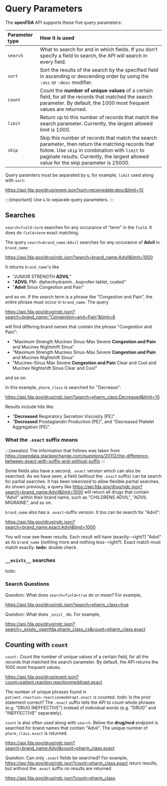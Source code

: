 # Query Parameters

The **openFDA** API supports these five query parameters:

| Parameter type | How it is used                                                                                                              |
|:---------|:---------------------------------------------------------------------------------------------------------------------------------|
|`search`| What to search for and in which fields. If you don’t specify a field to search, the API will search in every field.|
|`sort`| Sort the results of the search by the specified field in ascending or descending order by using the `:asc` or `:desc` modifier. |
|`count`| Count the **number of unique values** of a certain field, for all the records that matched the search parameter. By default, the 1000 most frequent values are returned. |
|`limit`| Return up to this number of records that match the search parameter. Currently, the largest allowed limit is 1000. |
|`skip`| Skip this number of records that match the search parameter, then return the matching records that follow. Use `skip` in combination with `limit` to paginate results. Currently, the largest allowed value for the skip parameter is 25000. |

Query paramters must be separated by `&`; for example, `limit` used along with `sort`:

<https://api.fda.gov/drug/event.json?sort=receivedate:desc&limit=10>

:::{important}
Use `&` to separate query parameters.
:::

## Searches

`search=field:term` searches for any occurance of "term" in the `field`. It does do `field=term` exact matching.

The query `search=brand_name:Advil` searches for any occurance of **Advil** in `brand_name`:

<https://api.fda.gov/drug/ndc.json?search=brand_name:Advil&limit=1000>

It returns `brand_name`'s like

- "JUNIOR STRENGTH **ADVIL**"
- "**ADVIL** PM- diphenhydramin…buprofen tablet, coated"
- "**Advil** Sinus Congestion and Pain"

and so on. If the search term is a phrase like "Congestion and Pain", the entire phrase must occur in `brand_name`. 
The query

<https://api.fda.gov/drug/ndc.json?search=brand_name:"Congestion+and+Pain"&limit=6>

will find differing brand names that contain the phrase "Congestion and Pain":

- "Maximum Strength Mucinex Sinus-Max Severe **Congestion and Pain** and Mucinex Nightshift Sinus"
- "Maximum Strength Mucinex Sinus-Max Severe **Congestion and Pain** and Mucinex Nightshift Sinus"
- "Mucinex-Sinus Max Severe **Congestion and Pain** Clear and Cool and Mucinex Nightshift Sinus Clear and Cool"

and so on.

In this example, `pharm_class` is searched for "Decrease":

<https://api.fda.gov/drug/ndc.json?search=pharm_class:Decreased&limit=10> 

Results include hits like:

- "**Decreased** Respiratory Secretion Viscosity [PE]"
- "**Decreased** Prostaglandin Production [PE]", and "Decreased Platelet Aggregation [PE]".

### What the `.exact` suffix means

:::{seealso}
The information that follows was taken from <https://opendata.stackexchange.com/questions/20112/the-difference-between-exact-with-suffix-and-without-suffix>
:::

Some fields also have a second, `.exact` version which can also be searched. As we have seen, a field (without the `.exact` suffix) can be search for partial searches.
It has been tokenized to allow flexible partial searches. As shown previouly, a query like <https://api.fda.gov/drug/ndc.json?search=brand_name:Advil&limit=1000>
 will return all drugs that contain "Advil" within their brand name, such as "CHILDRENS ADVIL", "ADVIL MIGRAINE", and so on.

`brand_name` also has a `.exact`-suffix version. It too can be search for "Advil":

<https://api.fda.gov/drug/ndc.json?search=brand_name.exact:Advil&limit=1000>

You will now see fewer results. Each result will have (exactly--right?) "Advil" as its `brand_name` (nothing more and nothing less--right?). Exact match must
match exactly. **todo:** double check.

### `__exists__` searches

todo:

### Search Questions

Question: What does `search=field=true` do or mean?  For example,

<https://api.fda.gov/drug/ndc.json?search=pharm_class=true>

Question: What does `_exist_` do. For example,

<https://api.fda.gov/drug/ndc.json?search=_exists_:openfda.pharm_class_cs&count=pharm_class.exact>

## Counting with `count` 

`count:` Count the number of unique values of a certain field, for all the records that matched the
 search parameter. By default, the API returns the 1000 most frequent values.

<https://api.fda.gov/drug/event.json?count=patient.reaction.reactionmeddrapt.exact>

The number of unique phrases found in `patient.reaction.reactionmeddrapt.exact` is counted. todo: Is the prior statement
correct?  The `.exact` suffix tells the API to count whole phrases (e.g. "DRUG INEFFECTIVE") instead of individual words
(e.g. "DRUG" and "INEFFECTIVE" separately).

`count` is also often used along with `search`. Below the **drug/ncd** endpoint is searched for brand names that contain "Advil". The unique number of `pharm_class.exact` is returned.

<https://api.fda.gov/drug/ndc.json?search=brand_name:Advil&count=pharm_class.exact>

Question: Can only `.exact` fields be searched? For example, <https://api.fda.gov/drug/ndc.json?count=pharm_class.exact> return results, but without the `.exact` suffix no results are returned

<https://api.fda.gov/drug/ndc.json?count=pharm_class>

